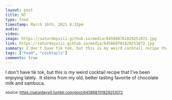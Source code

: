 ```yaml
---
layout: post
title: NT
type: food
timestamp: March 16th, 2021 8:33pm
audio: 
video: 
image: https://saturdayxiii.github.io/media/645868701829251072.jpg
link: https://saturdayxiii.github.io/media/645868701829251072.jpg
summary: I don't have tik tok, but this is my weird cocktail recipe that I've been enjoying lately. It stems from my old, better tasting favorite ...
tags: ["food", "cocktails"]
comments: true
---
```


I don't have tik tok, but this is my weird cocktail recipe that I've been enjoying lately.  It stems from my old, better tasting favorite of chocolate milk and sambuca.
<br/>
 
  
<small>source: https://saturdayxiii.tumblr.com/post/645868701829251072</small>